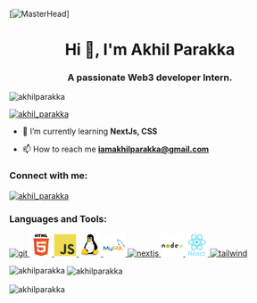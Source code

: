[![MasterHead](https://www.onthesly.com/wp-content/uploads/2022/03/WHOWEARE-glitch-Header-2000px.gif)]
<h1 align="center">Hi 👋, I'm Akhil Parakka</h1>
<h3 align="center">A passionate Web3 developer Intern.</h3>

<p align="left"> <img src="https://komarev.com/ghpvc/?username=akhilparakka&label=Profile%20views&color=0e75b6&style=flat" alt="akhilparakka" /> </p>

<p align="left"> <a href="https://twitter.com/akhil_parakka" target="blank"><img src="https://img.shields.io/twitter/follow/akhil_parakka?logo=twitter&style=for-the-badge" alt="akhil_parakka" /></a> </p>

- 🌱 I’m currently learning **NextJs, CSS**

- 📫 How to reach me **iamakhilparakka@gmail.com**

<h3 align="left">Connect with me:</h3>
<p align="left">
<a href="https://twitter.com/akhil_parakka" target="blank"><img align="center" src="https://raw.githubusercontent.com/rahuldkjain/github-profile-readme-generator/master/src/images/icons/Social/twitter.svg" alt="akhil_parakka" height="30" width="40" /></a>
</p>

<h3 align="left">Languages and Tools:</h3>
<p align="left"> <a href="https://git-scm.com/" target="_blank" rel="noreferrer"> <img src="https://www.vectorlogo.zone/logos/git-scm/git-scm-icon.svg" alt="git" width="40" height="40"/> </a> <a href="https://www.w3.org/html/" target="_blank" rel="noreferrer"> <img src="https://raw.githubusercontent.com/devicons/devicon/master/icons/html5/html5-original-wordmark.svg" alt="html5" width="40" height="40"/> </a> <a href="https://developer.mozilla.org/en-US/docs/Web/JavaScript" target="_blank" rel="noreferrer"> <img src="https://raw.githubusercontent.com/devicons/devicon/master/icons/javascript/javascript-original.svg" alt="javascript" width="40" height="40"/> </a> <a href="https://www.linux.org/" target="_blank" rel="noreferrer"> <img src="https://raw.githubusercontent.com/devicons/devicon/master/icons/linux/linux-original.svg" alt="linux" width="40" height="40"/> </a> <a href="https://www.mysql.com/" target="_blank" rel="noreferrer"> <img src="https://raw.githubusercontent.com/devicons/devicon/master/icons/mysql/mysql-original-wordmark.svg" alt="mysql" width="40" height="40"/> </a> <a href="https://nextjs.org/" target="_blank" rel="noreferrer"> <img src="https://cdn.worldvectorlogo.com/logos/nextjs-2.svg" alt="nextjs" width="40" height="40"/> </a> <a href="https://nodejs.org" target="_blank" rel="noreferrer"> <img src="https://raw.githubusercontent.com/devicons/devicon/master/icons/nodejs/nodejs-original-wordmark.svg" alt="nodejs" width="40" height="40"/> </a> <a href="https://reactjs.org/" target="_blank" rel="noreferrer"> <img src="https://raw.githubusercontent.com/devicons/devicon/master/icons/react/react-original-wordmark.svg" alt="react" width="40" height="40"/> </a> <a href="https://tailwindcss.com/" target="_blank" rel="noreferrer"> <img src="https://www.vectorlogo.zone/logos/tailwindcss/tailwindcss-icon.svg" alt="tailwind" width="40" height="40"/> </a> </p>

<p><img align="left" src="https://github-readme-stats.vercel.app/api/top-langs?username=akhilparakka&show_icons=true&locale=en&layout=compact" alt="akhilparakka" /></p>

<p>&nbsp;<img align="center" src="https://github-readme-stats.vercel.app/api?username=akhilparakka&show_icons=true&locale=en" alt="akhilparakka" /></p>

<p><img align="center" src="https://github-readme-streak-stats.herokuapp.com/?user=akhilparakka&" alt="akhilparakka" /></p>
